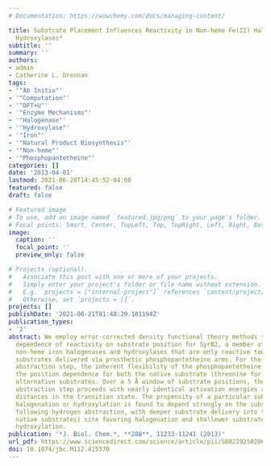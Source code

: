 ```yaml
---
# Documentation: https://wowchemy.com/docs/managing-content/

title: Substrate Placement Influences Reactivity in Non-heme Fe(II) Halogenases and
  Hydroxylases*
subtitle: ''
summary: ''
authors:
- admin
- Catherine L. Drennan
tags:
- '"Ab Initio"'
- '"Computation"'
- '"DFT+U"'
- '"Enzyme Mechanisms"'
- '"Halogenase"'
- '"Hydroxylase"'
- '"Iron"'
- '"Natural Product Biosynthesis"'
- '"Non-heme"'
- '"Phosphopantetheine"'
categories: []
date: '2013-04-01'
lastmod: 2021-06-20T14:45:52-04:00
featured: false
draft: false

# Featured image
# To use, add an image named `featured.jpg/png` to your page's folder.
# Focal points: Smart, Center, TopLeft, Top, TopRight, Left, Right, BottomLeft, Bottom, BottomRight.
image:
  caption: ''
  focal_point: ''
  preview_only: false

# Projects (optional).
#   Associate this post with one or more of your projects.
#   Simply enter your project's folder or file name without extension.
#   E.g. `projects = ["internal-project"]` references `content/project/deep-learning/index.md`.
#   Otherwise, set `projects = []`.
projects: []
publishDate: '2021-06-21T01:48:29.101194Z'
publication_types:
- '2'
abstract: We employ error-corrected density functional theory methods to map out the
  dependence of reactivity on substrate position for SyrB2, a member of a family of
  non-heme iron halogenases and hydroxylases that are only reactive toward amino acid
  substrates delivered via prosthetic phosphopantetheine arms. For the initial hydrogen
  abstraction step, the inherent flexibility of the phosphopantetheine molecule weakens
  the position dependence for both the native substrate (threonine for SyrB2) and
  alternative substrates. Over a 5 Å window of substrate positions, the tethered hydrogen
  abstraction step proceeds with nearly identical activation energies and donor-acceptor
  distances in the transition state. The propensity of a particular substrate toward
  halogenation or hydroxylation is found to depend strongly on the substrate placement
  following hydrogen abstraction, with deeper substrate delivery into the active (for
  native substrates) site favoring halogenation and shallower substrate delivery favoring
  hydroxylation.
publication: '*J. Biol. Chem.*, **288**, 11233-11241 (2013)'
url_pdf: https://www.sciencedirect.com/science/article/pii/S0021925820672003
doi: 10.1074/jbc.M112.415570
---
```

